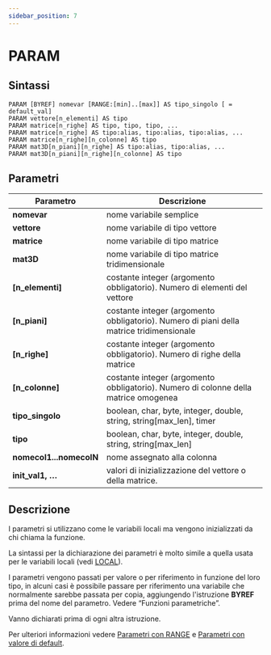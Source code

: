 ```yaml
---
sidebar_position: 7
---
```


# PARAM

## Sintassi

  ```
PARAM [BYREF] nomevar [RANGE:[min]..[max]] AS tipo_singolo [ = default_val]
PARAM vettore[n_elementi] AS tipo
PARAM matrice[n_righe] AS tipo, tipo, tipo, ... 
PARAM matrice[n_righe] AS tipo:alias, tipo:alias, tipo:alias, ...
PARAM matrice[n_righe][n_colonne] AS tipo
PARAM mat3D[n_piani][n_righe] AS tipo:alias, tipo:alias, ...
PARAM mat3D[n_piani][n_righe][n_colonne] AS tipo
  ```

## Parametri
|Parametro                | Descrizione                                                                              |                
|-------------------------|------------------------------------------------------------------------------------------|
| **nomevar**             | nome variabile semplice                                                                  |
| **vettore**             | nome variabile di tipo vettore                                                           |
| **matrice**             | nome variabile di tipo matrice                                                           |
| **mat3D**               | nome variabile di tipo matrice tridimensionale                                           |
| **[n_elementi]**        |	costante integer (argomento obbligatorio). Numero di elementi del vettore                |                
| **[n_piani]**           |	costante integer (argomento obbligatorio). Numero di piani della matrice tridimensionale |                
| **[n_righe]**           |	costante integer (argomento obbligatorio). Numero di righe della matrice                 |                
| **[n_colonne]**         |	costante integer (argomento obbligatorio). Numero di colonne della matrice omogenea      |                
| **tipo_singolo**        |	boolean, char, byte, integer, double, string, string[max_len], timer                     |                
| **tipo**                |	boolean, char, byte, integer, double, string, string[max_len]                            |                
| **nomecol1...nomecolN** |	nome assegnato alla colonna                                                              |                
| **init_val1, …**        |	valori di inizializzazione del vettore o della matrice.                                  |                

## Descrizione
I parametri si utilizzano come le variabili locali ma vengono inizializzati da chi chiama la funzione. 

La sintassi per la dichiarazione dei parametri è molto simile a quella usata per le variabili locali (vedi [LOCAL](LOCAL.md)). 

I parametri vengono passati per valore o per riferimento in funzione del loro tipo, in alcuni casi è possibile passare per riferimento una variabile che normalmente sarebbe passata per copia, aggiungendo l'istruzione **BYREF** prima del nome del parametro. Vedere “Funzioni parametriche”.

Vanno dichiarati prima di ogni altra istruzione.

Per ulteriori informazioni vedere [Parametri con RANGE](Parametri-con-RANGE.md) e [Parametri con valore di default](Parametri-con-valore-di-default.md).
